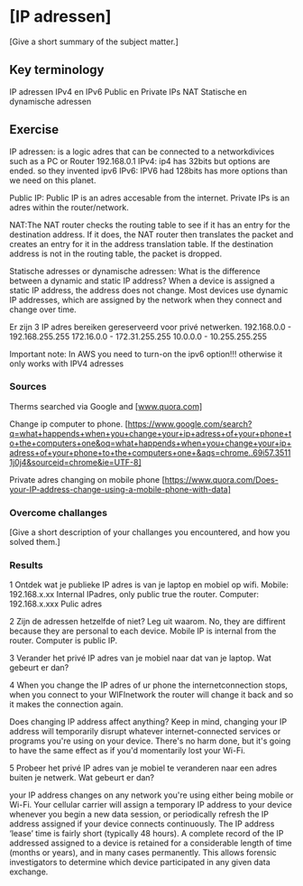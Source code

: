 # [IP adressen]
[Give a short summary of the subject matter.]

## Key terminology

IP adressen
IPv4 en IPv6
Public en Private IPs
NAT
Statische en dynamische adressen

## Exercise
IP adressen: 
is a logic adres that can be connected to a networkdivices such as a PC or Router 192.168.0.1
IPv4: ip4 has 32bits but options are ended. so they invented ipv6
IPv6: IPV6 had 128bits has more options than we need on this planet. 

Public IP:  Public IP is an adres accesable from the internet.
Private IPs is an adres within the router/network. 

NAT:The NAT router checks the routing table to see if it has an entry for the destination address. If it does, the NAT router then translates the packet and creates an entry for it in the address translation table. If the destination address is not in the routing table, the packet is dropped.

Statische adresses or dynamische adressen: 
What is the difference between a dynamic and static IP address? When a device is assigned a static IP address, the address does not change. Most devices use dynamic IP addresses, which are assigned by the network when they connect and change over time.

Er zijn 3 IP adres bereiken gereserveerd voor privé netwerken.
192.168.0.0 - 192.168.255.255
172.16.0.0 - 172.31.255.255
10.0.0.0 - 10.255.255.255

Important note: In AWS you need to turn-on the ipv6 option!!! otherwise it only works with IPV4 adresses

### Sources
Therms searched via Google and [www.quora.com]

Change ip computer to phone. 
[https://www.google.com/search?q=what+happends+when+you+change+your+ip+adress+of+your+phone+to+the+computers+one&oq=what+happends+when+you+change+your+ip+adress+of+your+phone+to+the+computers+one+&aqs=chrome..69i57.35111j0j4&sourceid=chrome&ie=UTF-8]

Private adres changing on mobile phone
[https://www.quora.com/Does-your-IP-address-change-using-a-mobile-phone-with-data]



### Overcome challanges
[Give a short description of your challanges you encountered, and how you solved them.]

### Results
1 Ontdek wat je publieke IP adres is van je laptop en mobiel op wifi.
Mobile:     192.168.x.xx   Internal IPadres, only public true the router. 
Computer:   192.168.x.xxx  Pulic adres

2 Zijn de adressen hetzelfde of niet? Leg uit waarom.
No, they are diffirent because they are personal to each device.
Mobile IP is internal from the router.
Computer is public IP.

3 Verander het privé IP adres van je mobiel naar dat van je laptop. Wat gebeurt er dan?

4 When you change the IP adres of ur phone the internetconnection stops, when you connect to your WIFInetwork the router will change it back and so it makes the connection again. 

Does changing IP address affect anything?
Keep in mind, changing your IP address will temporarily disrupt whatever internet-connected services or programs you're using on your device. There's no harm done, but it's going to have the same effect as if you'd momentarily lost your Wi-Fi.

5 Probeer het privé IP adres van je mobiel te veranderen naar een adres buiten je netwerk. Wat gebeurt er dan?

your IP address changes on any network you're using either being mobile or Wi-Fi.
Your cellular carrier will assign a temporary IP address to your device whenever you begin a new data session, or periodically refresh the IP address assigned if your device connects continuously.
The IP address ‘lease’ time is fairly short (typically 48 hours). A complete record of the IP addressed assigned to a device is retained for a considerable length of time (months or years), and in many cases permanently. This allows forensic investigators to determine which device participated in any given data exchange.

